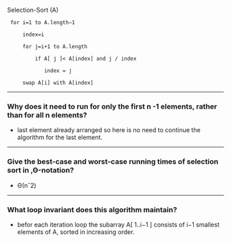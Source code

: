 
Selection-Sort (A)

     for i=1 to A.length−1

         index=i

         for j=i+1 to A.length

             if A[ j ]< A[index] and j / index 

                index = j
     
         swap A[i] with A[index]


 ---
 ###  Why does it need to run for only the first n  -1 elements, rather than for all n elements?
 - last element already arranged so here is no need to continue the algorithm for the last element.

 ---
 ### Give the best-case and worst-case running times of selection sort in ‚Θ-notation?
 - Θ(nˆ2)
 ---
 ### What loop invariant does this algorithm maintain?
 - befor each iteration loop the subarray A[ 1..i−1 ] consists of i−1 smallest elements of A, sorted in increasing order.







 





​



 
